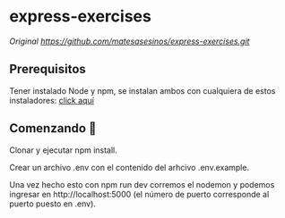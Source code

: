 # express-exercises
_Original https://github.com/matesasesinos/express-exercises.git_

## Prerequisitos
Tener instalado Node y npm, se instalan ambos con cualquiera de estos instaladores: [click aquí](https://nodejs.org/es/) 

## Comenzando 🚀
Clonar y ejecutar npm install.

Crear un archivo .env con el contenido del arhcivo .env.example.

Una vez hecho esto con npm run dev corremos el nodemon y podemos ingresar en http://localhost:5000 (el número de puerto corresponde al puerto puesto en .env).
